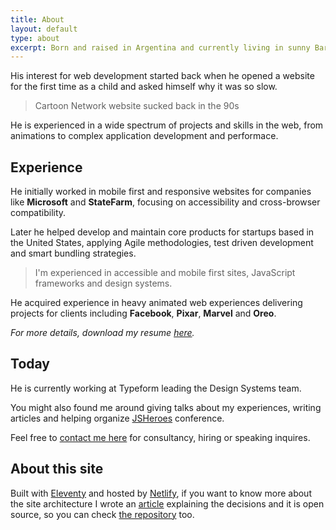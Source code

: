 ```yaml
---
title: About
layout: default
type: about
excerpt: Born and raised in Argentina and currently living in sunny Barcelona, working as a Design Systems Engineer at Typeform.
---
```


His interest for web development started back when he opened a website for the first time as a child and asked himself why it was so slow.

> Cartoon Network website sucked back in the 90s

He is experienced in a wide spectrum of projects and skills in the web, from animations to complex application development and performace.

## Experience

He initially worked in mobile first and responsive websites for companies like **Microsoft** and **StateFarm**, focusing on accessibility and cross-browser compatibility.

Later he helped develop and maintain core products for startups based in the United States, applying Agile methodologies, test driven development and smart bundling strategies.

> I'm experienced in accessible and mobile first sites, JavaScript frameworks and&nbsp;design systems.

He acquired experience in heavy animated web experiences delivering projects for clients including **Facebook**, **Pixar**, **Marvel** and **Oreo**.

_For more details, download my resume <a download target="_blank" href="https://drive.google.com/file/d/1Dal1FrgqJ-unPpRUYLBeETAACrMtsPOj/view?usp=sharing">here</a>._

## Today

He is currently working at Typeform leading the Design Systems team.

You might also found me around giving talks about my experiences, writing articles and helping organize [JSHeroes](//jsheroes.io) conference.

Feel free to [contact me here](mailto:jmenichelli@gmail.com) for consultancy, hiring or speaking inquires.

## About this site

Built with [Eleventy](//11ty.io) and hosted by [Netlify](//netlify.com), if you want to know more about the site architecture I wrote an [article](/2019/05/new-site-who-dis/) explaining the decisions and it is open source, so you can check [the repository](//github.com/jeremenichelli/personal-site) too.
